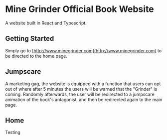 # Mine Grinder Official Book Website

A website built in React and Typescript.

## Getting Started
Simply go to [http://www.minegrinder.com](http://www.minegrinder.com) to be directed to the home page.

## Jumpscare
A marketing gag, the website is equipped with a function that users can opt out of where after 5 minutes the users will be warned that the "Grinder" is coming. Randomly afterwards, the user will be redirected to a jumpscare animation of the book's antagonist, and then be redirected again to the main page.

## Home
Testing